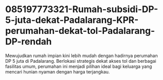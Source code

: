 # 085197773321-Rumah-subsidi-DP-5-juta-dekat-Padalarang-KPR-perumahan-dekat-tol-Padalarang-DP-rendah
Mewujudkan rumah impian kini lebih mudah dengan hadirnya perumahan DP 5 juta di Padalarang. Berlokasi strategis dekat akses tol dan berbagai fasilitas umum, perumahan ini menjadi pilihan ideal bagi keluarga yang mencari hunian nyaman dengan harga terjangkau.
